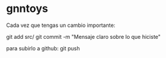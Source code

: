 # gnntoys
Cada vez que tengas un cambio importante:

git add src/
git commit -m "Mensaje claro sobre lo que hiciste"

para subirlo a github: 
git push



